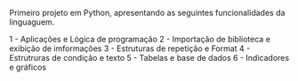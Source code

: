 Primeiro projeto em Python, apresentando as seguintes funcionalidades da linguaguem.

1 - Aplicações e Lógica de programação
2 - Importação de biblioteca e exibição de imformações
3 - Estruturas de repetição e Format
4 - Estrutruras de condição e texto
5 - Tabelas e base de dados
6 - Indicadores e gráficos 
